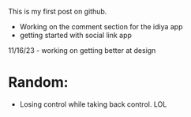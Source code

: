 This is my first post on github.
- Working on the comment section for the idiya app
- getting started with social link app


11/16/23 - working on getting better at design

# Random: 
- Losing control while taking back control. LOL
